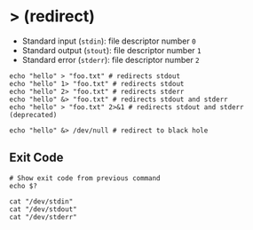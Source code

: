# > (redirect)

- Standard input (`stdin`): file descriptor number `0`
- Standard output (`stout`): file descriptor number `1`
- Standard error (`stderr`): file descriptor number `2`

```shell
echo "hello" > "foo.txt" # redirects stdout
echo "hello" 1> "foo.txt" # redirects stdout
echo "hello" 2> "foo.txt" # redirects stderr
echo "hello" &> "foo.txt" # redirects stdout and stderr
echo "hello" > "foo.txt" 2>&1 # redirects stdout and stderr (deprecated)

echo "hello" &> /dev/null # redirect to black hole
```

## Exit Code

```shell
# Show exit code from previous command
echo $?
```

```shell
cat "/dev/stdin"
cat "/dev/stdout"
cat "/dev/stderr"
```
